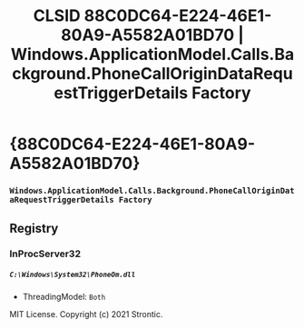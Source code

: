 ﻿---
title: "CLSID 88C0DC64-E224-46E1-80A9-A5582A01BD70 | Windows.ApplicationModel.Calls.Background.PhoneCallOriginDataRequestTriggerDetails Factory"
excerpt: What is COM-Object CLSID 88C0DC64-E224-46E1-80A9-A5582A01BD70?
---

# {88C0DC64-E224-46E1-80A9-A5582A01BD70}

### `Windows.ApplicationModel.Calls.Background.PhoneCallOriginDataRequestTriggerDetails Factory`

## Registry


### InProcServer32

##### `C:\Windows\System32\PhoneOm.dll`
* ThreadingModel: `Both`

MIT License. Copyright (c) 2021 Strontic.


